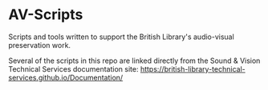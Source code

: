 # AV-Scripts

Scripts and tools written to support the British Library's audio-visual preservation work.

Several of the scripts in this repo are linked directly from the Sound & Vision Technical Services documentation site: https://british-library-technical-services.github.io/Documentation/
